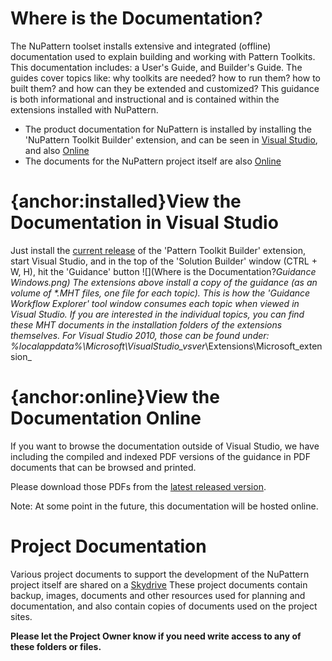 # Where is the Documentation?
The NuPattern toolset installs extensive and integrated (offline) documentation used to explain building and working with Pattern Toolkits. This documentation includes: a User's Guide, and Builder's Guide. The guides cover topics like: why toolkits are needed? how to run them? how to built them? and how can they be extended and customized?
This guidance is both informational and instructional and is contained within the extensions installed with NuPattern. 
* The product documentation for NuPattern is installed by installing the 'NuPattern Toolkit Builder' extension, and can be seen in [Visual Studio](#installed), and also [Online](#online)
* The documents for the NuPattern project itself are also [Online](#online)

# {anchor:installed}View the Documentation in Visual Studio
Just install the [current release](http://vspat.codeplex.com/releases) of the 'Pattern Toolkit Builder' extension, start Visual Studio, and in the top of the 'Solution Builder' window (CTRL + W, H), hit the 'Guidance' button
![](Where is the Documentation?_Guidance Windows.png)
The extensions above install a copy of the guidance (as an volume of *.MHT files, one file for each topic). This is how the 'Guidance Workflow Explorer' tool window consumes each topic when viewed in Visual Studio. 
If you are interested in the individual topics, you can find these MHT documents in the installation folders of the extensions themselves. For Visual Studio 2010, those can be found under: %localappdata%\Microsoft\VisualStudio\_vsver_\Extensions\Microsoft\_extension_

# {anchor:online}View the Documentation Online
If you want to browse the documentation outside of Visual Studio, we have including the compiled and indexed PDF versions of the guidance in PDF documents that can be browsed and printed.

Please download those PDFs from the [latest released version](https://nupattern.codeplex.com/releases).

Note: At some point in the future, this documentation will be hosted online.


# Project Documentation
Various project documents to support the development of the NuPattern project itself are shared on a [Skydrive](https://skydrive.live.com/redir?resid=1C8F13692E8E8DC0!108)
These project documents contain backup, images, documents and other resources used for planning and documentation, and also contain copies of documents used on the project sites.

**Please let the Project Owner know if you need write access to any of these folders or files.**